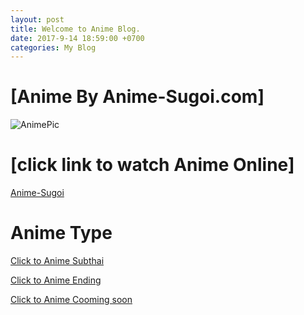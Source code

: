 ```yaml
---
layout: post
title: Welcome to Anime Blog.
date: 2017-9-14 18:59:00 +0700
categories: My Blog
---
```




# [Anime By Anime-Sugoi.com]
![AnimePic](https://imgur.com/Dslak2a.jpg)

# [click link to watch Anime Online]
[Anime-Sugoi](http://www.anime-sugoi.com/)

# Anime Type

[Click to Anime Subthai](http://www.anime-sugoi.com/catalog/15/%E0%B8%8B%E0%B8%B1%E0%B8%9A%E0%B9%84%E0%B8%97%E0%B8%A2.html)

[Click to Anime Ending](http://www.anime-sugoi.com/catalog/21/%E0%B8%88%E0%B8%9A%E0%B9%81%E0%B8%A5%E0%B9%89%E0%B8%A7.html)

[Click to Anime Cooming soon](http://www.anime-sugoi.com/catalog/23/%E0%B8%81%E0%B8%B3%E0%B8%A5%E0%B8%B1%E0%B8%87%E0%B8%A1%E0%B8%B2-(%E0%B8%81%E0%B8%B2%E0%B8%A3%E0%B9%8C%E0%B8%95%E0%B8%B9%E0%B8%99%E0%B9%83%E0%B8%AB%E0%B8%A1%E0%B9%88).html)

